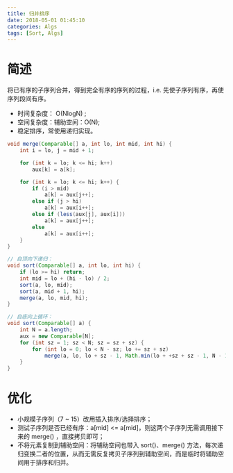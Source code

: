 ```yaml
---
title: 归并排序
date: 2018-05-01 01:45:10
categories: Algs
tags: [Sort, Algs]
---
```

# 简述
将已有序的子序列合并，得到完全有序的序列的过程，i.e. 先使子序列有序，再使序列段间有序。
* 时间复杂度： O(NlogN) ;
* 空间复杂度：辅助空间：O(N);
* 稳定排序，常使用递归实现。

```java
void merge(Comparable[] a, int lo, int mid, int hi) {
    int i = lo, j = mid + 1;

    for (int k = lo; k <= hi; k++)
        aux[k] = a[k];

    for (int k = lo; k <= hi; k++) {
        if (i > mid)
            a[k] = aux[j++];
        else if (j > hi)
            a[k] = aux[i++];
        else if (less(aux[j], aux[i]))
            a[k] = aux[j++];
        else
            a[k] = aux[i++];
    }
}

// 自顶向下递归：
void sort(Comparable[] a, int lo, int hi) {
    if (lo >= hi) return;
    int mid = lo + (hi - lo) / 2;
    sort(a, lo, mid);
    sort(a, mid + 1, hi);
    merge(a, lo, mid, hi);
}

// 自底向上循环：
void sort(Comparable[] a) {
    int N = a.length;
    aux = new Comparable[N];
    for (int sz = 1; sz < N; sz = sz + sz) {
        for (int lo = 0; lo < N - sz; lo += sz + sz)
            merge(a, lo, lo + sz - 1, Math.min(lo + +sz + sz - 1, N - 1));
    }
}
```

# 优化
* 小规模子序列（7 ~ 15）改用插入排序/选择排序；
* 测试子序列是否已经有序：a[mid] <= a[mid]，则这两个子序列无需调用接下来的 merge() ，直接拷贝即可；
* 不将元素复制到辅助空间：将辅助空间也带入 sort()、merge() 方法，每次递归变换二者的位置，从而无需反复拷贝子序列到辅助空间，而是临时将辅助空间用于排序和归并。
